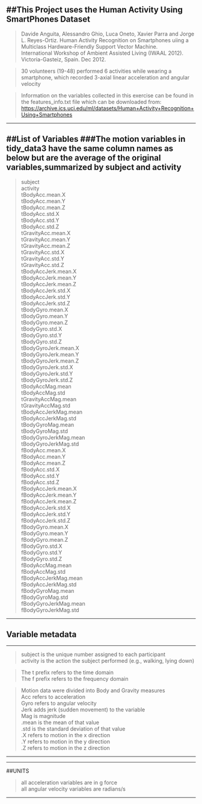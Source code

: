 
##This Project uses the Human Activity Using SmartPhones Dataset
---
>Davide Anguita, Alessandro Ghio, Luca Oneto, Xavier Parra and Jorge L. Reyes-Ortiz. 
Human Activity Recognition on Smartphones uiing a Multiclass Hardware-Friendly Support Vector Machine.  
International Workshop of Ambient Assisted Living (IWAAL 2012). Victoria-Gasteiz, Spain. Dec 2012.

>30 volunteers (19-48) performed 6 activities while wearing a smartphone, 
which recorded 3-axial linear acceleration and angular velocity  

>Information on the variables collected in this exercise can be found in the features_info.txt file which can be downloaded from: https://archive.ics.uci.edu/ml/datasets/Human+Activity+Recognition+Using+Smartphones
---

##List of Variables
###The motion variables in tidy_data3 have the same column names as below but are the average of the original variables,summarized by subject and activity
----
>subject  
>activity  
>tBodyAcc.mean.X  
>tBodyAcc.mean.Y  
>tBodyAcc.mean.Z  
>tBodyAcc.std.X  
>tBodyAcc.std.Y  
>tBodyAcc.std.Z  
>tGravityAcc.mean.X  
>tGravityAcc.mean.Y  
>tGravityAcc.mean.Z  
>tGravityAcc.std.X  
>tGravityAcc.std.Y  
>tGravityAcc.std.Z  
>tBodyAccJerk.mean.X  
>tBodyAccJerk.mean.Y  
>tBodyAccJerk.mean.Z  
>tBodyAccJerk.std.X  
>tBodyAccJerk.std.Y  
>tBodyAccJerk.std.Z  
>tBodyGyro.mean.X  
>tBodyGyro.mean.Y  
>tBodyGyro.mean.Z  
>tBodyGyro.std.X  
>tBodyGyro.std.Y  
>tBodyGyro.std.Z  
>tBodyGyroJerk.mean.X  
>tBodyGyroJerk.mean.Y  
>tBodyGyroJerk.mean.Z  
>tBodyGyroJerk.std.X  
>tBodyGyroJerk.std.Y  
>tBodyGyroJerk.std.Z  
>tBodyAccMag.mean  
>tBodyAccMag.std  
>tGravityAccMag.mean  
>tGravityAccMag.std  
>tBodyAccJerkMag.mean  
>tBodyAccJerkMag.std  
>tBodyGyroMag.mean  
>tBodyGyroMag.std  
>tBodyGyroJerkMag.mean  
>tBodyGyroJerkMag.std  
>fBodyAcc.mean.X  
>fBodyAcc.mean.Y  
>fBodyAcc.mean.Z  
>fBodyAcc.std.X  
>fBodyAcc.std.Y  
>fBodyAcc.std.Z  
>fBodyAccJerk.mean.X  
>fBodyAccJerk.mean.Y  
>fBodyAccJerk.mean.Z  
>fBodyAccJerk.std.X  
>fBodyAccJerk.std.Y  
>fBodyAccJerk.std.Z  
>fBodyGyro.mean.X  
>fBodyGyro.mean.Y  
>fBodyGyro.mean.Z  
>fBodyGyro.std.X  
>fBodyGyro.std.Y  
>fBodyGyro.std.Z  
>fBodyAccMag.mean  
>fBodyAccMag.std  
>fBodyAccJerkMag.mean  
>fBodyAccJerkMag.std  
>fBodyGyroMag.mean  
>fBodyGyroMag.std  
>fBodyGyroJerkMag.mean  
>fBodyGyroJerkMag.std  

---


## Variable metadata
---
>subject is the unique number assigned to each participant  
>activity is the action the subject performed (e.g., walking, lying down)  

>The t prefix refers to the time domain  
>The f prefix refers to the frequency domain    

>Motion data were divided into Body and Gravity measures    
>Acc refers to acceleration  
>Gyro refers to angular velocity  
>Jerk adds jerk (sudden movement) to the variable  
>Mag is magnitude  
>.mean is the mean of that value  
>.std is the standard deviation of that value  
>.X refers to motion in the x direction  
>.Y refers to motion in the y direction  
>.Z refers to motion in the z direction  

---

---
##UNITS

>all acceleration variables are in g force  
>all angular velocity variables are radians/s  

---

